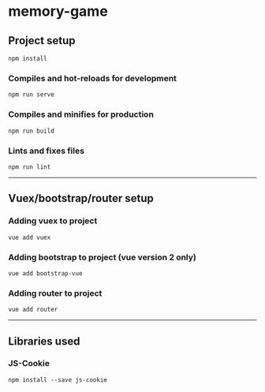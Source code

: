 # memory-game

## Project setup
```
npm install
```

### Compiles and hot-reloads for development
```
npm run serve
```

### Compiles and minifies for production
```
npm run build
```

### Lints and fixes files
```
npm run lint
```

--------
## Vuex/bootstrap/router setup
### Adding vuex to project
```
vue add vuex
```

### Adding bootstrap to project (vue version 2 only)
```
vue add bootstrap-vue
```

### Adding router to project
```
vue add router
```
--------
## Libraries used
### JS-Cookie
```
npm install --save js-cookie
```


